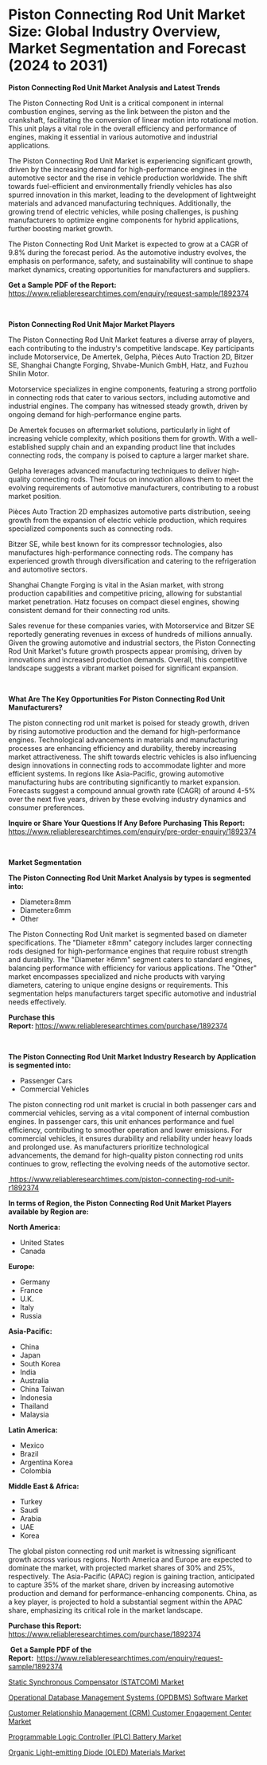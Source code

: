 <p><h1>Piston Connecting Rod Unit Market Size: Global Industry Overview, Market Segmentation and Forecast (2024 to 2031)</h1></p><p><strong>Piston Connecting Rod Unit Market Analysis and Latest Trends</strong></p>
<p><p>The Piston Connecting Rod Unit is a critical component in internal combustion engines, serving as the link between the piston and the crankshaft, facilitating the conversion of linear motion into rotational motion. This unit plays a vital role in the overall efficiency and performance of engines, making it essential in various automotive and industrial applications.</p><p>The Piston Connecting Rod Unit Market is experiencing significant growth, driven by the increasing demand for high-performance engines in the automotive sector and the rise in vehicle production worldwide. The shift towards fuel-efficient and environmentally friendly vehicles has also spurred innovation in this market, leading to the development of lightweight materials and advanced manufacturing techniques. Additionally, the growing trend of electric vehicles, while posing challenges, is pushing manufacturers to optimize engine components for hybrid applications, further boosting market growth.</p><p>The Piston Connecting Rod Unit Market is expected to grow at a CAGR of 9.8% during the forecast period. As the automotive industry evolves, the emphasis on performance, safety, and sustainability will continue to shape market dynamics, creating opportunities for manufacturers and suppliers.</p></p>
<p><strong>Get a Sample PDF of the Report:&nbsp;</strong> <a href="https://www.reliableresearchtimes.com/enquiry/request-sample/1892374?utm_campaign=1776&utm_medium=2&utm_source=Github&utm_content=ia&utm_term=24102024&utm_id=piston-connecting-rod-unit">https://www.reliableresearchtimes.com/enquiry/request-sample/1892374</a></p>
<p>&nbsp;</p>
<p><strong>Piston Connecting Rod Unit Major Market Players</strong></p>
<p><p>The Piston Connecting Rod Unit Market features a diverse array of players, each contributing to the industry's competitive landscape. Key participants include Motorservice, De Amertek, Gelpha, Pièces Auto Traction 2D, Bitzer SE, Shanghai Changte Forging, Shvabe-Munich GmbH, Hatz, and Fuzhou Shilin Motor.</p><p>Motorservice specializes in engine components, featuring a strong portfolio in connecting rods that cater to various sectors, including automotive and industrial engines. The company has witnessed steady growth, driven by ongoing demand for high-performance engine parts.</p><p>De Amertek focuses on aftermarket solutions, particularly in light of increasing vehicle complexity, which positions them for growth. With a well-established supply chain and an expanding product line that includes connecting rods, the company is poised to capture a larger market share.</p><p>Gelpha leverages advanced manufacturing techniques to deliver high-quality connecting rods. Their focus on innovation allows them to meet the evolving requirements of automotive manufacturers, contributing to a robust market position.</p><p>Pièces Auto Traction 2D emphasizes automotive parts distribution, seeing growth from the expansion of electric vehicle production, which requires specialized components such as connecting rods.</p><p>Bitzer SE, while best known for its compressor technologies, also manufactures high-performance connecting rods. The company has experienced growth through diversification and catering to the refrigeration and automotive sectors.</p><p>Shanghai Changte Forging is vital in the Asian market, with strong production capabilities and competitive pricing, allowing for substantial market penetration. Hatz focuses on compact diesel engines, showing consistent demand for their connecting rod units.</p><p>Sales revenue for these companies varies, with Motorservice and Bitzer SE reportedly generating revenues in excess of hundreds of millions annually. Given the growing automotive and industrial sectors, the Piston Connecting Rod Unit Market's future growth prospects appear promising, driven by innovations and increased production demands. Overall, this competitive landscape suggests a vibrant market poised for significant expansion.</p></p>
<p>&nbsp;</p>
<p><strong>What Are The Key Opportunities For Piston Connecting Rod Unit Manufacturers?</strong></p>
<p><p>The piston connecting rod unit market is poised for steady growth, driven by rising automotive production and the demand for high-performance engines. Technological advancements in materials and manufacturing processes are enhancing efficiency and durability, thereby increasing market attractiveness. The shift towards electric vehicles is also influencing design innovations in connecting rods to accommodate lighter and more efficient systems. In regions like Asia-Pacific, growing automotive manufacturing hubs are contributing significantly to market expansion. Forecasts suggest a compound annual growth rate (CAGR) of around 4-5% over the next five years, driven by these evolving industry dynamics and consumer preferences.</p></p>
<p><strong>Inquire or Share Your Questions If Any Before Purchasing This Report:</strong> <a href="https://www.reliableresearchtimes.com/enquiry/pre-order-enquiry/1892374?utm_campaign=1776&utm_medium=2&utm_source=Github&utm_content=ia&utm_term=24102024&utm_id=piston-connecting-rod-unit">https://www.reliableresearchtimes.com/enquiry/pre-order-enquiry/1892374</a></p>
<p>&nbsp;</p>
<p><strong>Market Segmentation</strong></p>
<p><strong>The Piston Connecting Rod Unit Market Analysis by types is segmented into:</strong></p>
<p><ul><li>Diameter≥8mm</li><li>Diameter≥6mm</li><li>Other</li></ul></p>
<p><p>The Piston Connecting Rod Unit market is segmented based on diameter specifications. The "Diameter ≥8mm" category includes larger connecting rods designed for high-performance engines that require robust strength and durability. The "Diameter ≥6mm" segment caters to standard engines, balancing performance with efficiency for various applications. The "Other" market encompasses specialized and niche products with varying diameters, catering to unique engine designs or requirements. This segmentation helps manufacturers target specific automotive and industrial needs effectively.</p></p>
<p><strong>Purchase this Report:&nbsp;</strong><a href="https://www.reliableresearchtimes.com/purchase/1892374?utm_campaign=1776&utm_medium=2&utm_source=Github&utm_content=ia&utm_term=24102024&utm_id=piston-connecting-rod-unit">https://www.reliableresearchtimes.com/purchase/1892374</a></p>
<p>&nbsp;</p>
<p><strong>The Piston Connecting Rod Unit Market Industry Research by Application is segmented into:</strong></p>
<p><ul><li>Passenger Cars</li><li>Commercial Vehicles</li></ul></p>
<p><p>The piston connecting rod unit market is crucial in both passenger cars and commercial vehicles, serving as a vital component of internal combustion engines. In passenger cars, this unit enhances performance and fuel efficiency, contributing to smoother operation and lower emissions. For commercial vehicles, it ensures durability and reliability under heavy loads and prolonged use. As manufacturers prioritize technological advancements, the demand for high-quality piston connecting rod units continues to grow, reflecting the evolving needs of the automotive sector.</p></p>
<p><a href="https://www.reliableresearchtimes.com/piston-connecting-rod-unit-r1892374?utm_campaign=1776&utm_medium=2&utm_source=Github&utm_content=ia&utm_term=24102024&utm_id=piston-connecting-rod-unit">&nbsp;https://www.reliableresearchtimes.com/piston-connecting-rod-unit-r1892374</a></p>
<p><strong>In terms of Region, the Piston Connecting Rod Unit Market Players available by Region are:</strong></p>
<p>
    <p> <strong> North America: </strong>
        <ul>
            <li>United States</li>
            <li>Canada</li>
        </ul>
        </p> 
    <p> <strong> Europe: </strong>
        <ul>
            <li>Germany</li>
            <li>France</li>
            <li>U.K.</li>
            <li>Italy</li>
            <li>Russia</li>
        </ul>
        </p> 
    <p> <strong> Asia-Pacific: </strong>
        <ul>
            <li>China</li>
            <li>Japan</li>
            <li>South Korea</li>
            <li>India</li>
            <li>Australia</li>
            <li>China Taiwan</li>
            <li>Indonesia</li>
            <li>Thailand</li>
            <li>Malaysia</li>
        </ul>
        </p> 
    <p> <strong> Latin America: </strong>
        <ul>
            <li>Mexico</li>
            <li>Brazil</li>
            <li>Argentina Korea</li>
            <li>Colombia</li>
        </ul>
        </p> 
    <p> <strong> Middle East & Africa: </strong>
        <ul>
            <li>Turkey</li>
            <li>Saudi</li>
            <li>Arabia</li>
            <li>UAE</li>
            <li>Korea</li>
        </ul>
    </p>
    </p>
<p><p>The global piston connecting rod unit market is witnessing significant growth across various regions. North America and Europe are expected to dominate the market, with projected market shares of 30% and 25%, respectively. The Asia-Pacific (APAC) region is gaining traction, anticipated to capture 35% of the market share, driven by increasing automotive production and demand for performance-enhancing components. China, as a key player, is projected to hold a substantial segment within the APAC share, emphasizing its critical role in the market landscape.</p></p>
<p><strong>Purchase this Report: </strong><a href="https://www.reliableresearchtimes.com/purchase/1892374?utm_campaign=1776&utm_medium=2&utm_source=Github&utm_content=ia&utm_term=24102024&utm_id=piston-connecting-rod-unit">https://www.reliableresearchtimes.com/purchase/1892374</a></p>
<p>&nbsp;<strong>Get a Sample PDF of the Report:&nbsp;&nbsp;</strong><a href="https://www.reliableresearchtimes.com/enquiry/request-sample/1892374?utm_campaign=1776&utm_medium=2&utm_source=Github&utm_content=ia&utm_term=24102024&utm_id=piston-connecting-rod-unit">https://www.reliableresearchtimes.com/enquiry/request-sample/1892374</a></p>
<p><strong></strong></p>
<p><p><a href="https://www.linkedin.com/pulse/static-synchronous-compensator-statcom-market-size-share-analysis-zlb4c?utm_campaign=1776&utm_medium=2&utm_source=Github&utm_content=ia&utm_term=24102024&utm_id=piston-connecting-rod-unit">Static Synchronous Compensator (STATCOM) Market</a></p><p><a href="https://www.linkedin.com/pulse/global-operational-database-management-systems-opdbms-software-npcxe?utm_campaign=1776&utm_medium=2&utm_source=Github&utm_content=ia&utm_term=24102024&utm_id=piston-connecting-rod-unit">Operational Database Management Systems (OPDBMS) Software Market</a></p><p><a href="https://www.linkedin.com/pulse/market-dynamics-future-trends-global-customer-relationship-sv0ee?utm_campaign=1776&utm_medium=2&utm_source=Github&utm_content=ia&utm_term=24102024&utm_id=piston-connecting-rod-unit">Customer Relationship Management (CRM) Customer Engagement Center Market</a></p><p><a href="https://www.linkedin.com/pulse/insights-programmable-logic-controller-plc-battery-market-tad6e?utm_campaign=1776&utm_medium=2&utm_source=Github&utm_content=ia&utm_term=24102024&utm_id=piston-connecting-rod-unit">Programmable Logic Controller (PLC) Battery Market</a></p><p><a href="https://www.linkedin.com/pulse/organic-light-emitting-diode-oled-materials-market-growth-segmentation-jnwyc?utm_campaign=1776&utm_medium=2&utm_source=Github&utm_content=ia&utm_term=24102024&utm_id=piston-connecting-rod-unit">Organic Light-emitting Diode (OLED) Materials Market</a></p></p>
